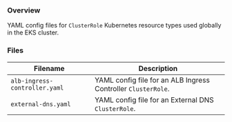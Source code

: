 ### Overview

YAML config files for `ClusterRole` Kubernetes resource types used globally in the EKS cluster.

### Files

| Filename                       | Description                                                                           |
|--------------------------------|---------------------------------------------------------------------------------------|
| `alb-ingress-controller.yaml`  | YAML config file for an ALB Ingress Controller `ClusterRole`.                         |
| `external-dns.yaml`            | YAML config file for an External DNS `ClusterRole`.                                   |